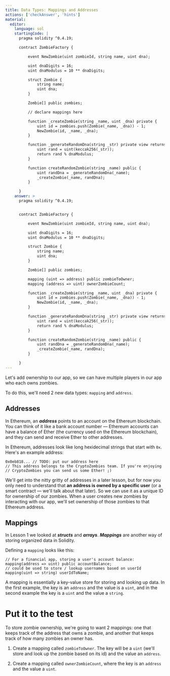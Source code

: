 ```yaml
---
title: Data Types: Mappings and Addresses
actions: ['checkAnswer', 'hints']
material:
  editor:
    language: sol
    startingCode: |
      pragma solidity ^0.4.19;

      contract ZombieFactory {

          event NewZombie(uint zombieId, string name, uint dna);

          uint dnaDigits = 16;
          uint dnaModulus = 10 ** dnaDigits;

          struct Zombie {
              string name;
              uint dna;
          }

          Zombie[] public zombies;

          // declare mappings here

          function _createZombie(string _name, uint _dna) private {
              uint id = zombies.push(Zombie(_name, _dna)) - 1;
              NewZombie(id, _name, _dna);
          } 

          function _generateRandomDna(string _str) private view returns (uint) {
              uint rand = uint(keccak256(_str));
              return rand % dnaModulus;
          }

          function createRandomZombie(string _name) public {
              uint randDna = _generateRandomDna(_name);
              _createZombie(_name, randDna);
          }

      }
    answer: >
      pragma solidity ^0.4.19;


      contract ZombieFactory {

          event NewZombie(uint zombieId, string name, uint dna);

          uint dnaDigits = 16;
          uint dnaModulus = 10 ** dnaDigits;

          struct Zombie {
              string name;
              uint dna;
          }

          Zombie[] public zombies;

          mapping (uint => address) public zombieToOwner;
          mapping (address => uint) ownerZombieCount;

          function _createZombie(string _name, uint _dna) private {
              uint id = zombies.push(Zombie(_name, _dna)) - 1;
              NewZombie(id, _name, _dna);
          } 

          function _generateRandomDna(string _str) private view returns (uint) {
              uint rand = uint(keccak256(_str));
              return rand % dnaModulus;
          }

          function createRandomZombie(string _name) public {
              uint randDna = _generateRandomDna(_name);
              _createZombie(_name, randDna);
          }

      }
---
```


Let's add ownership to our app, so we can have multiple players in our app who each owns zombies.

To do this, we'll need 2 new data types: `mapping` and `address`.

## Addresses

In Ethereum, an **_address_** points to an account on the Ethereum blockchain. You can think of it like a bank account number — Ethereum accounts can have a balance of Ether (the currency used on the Ethereum blockchain), and they can send and receive Ether to other addresses.

In Ethereum, addresses look like long hexidecimal strings that start with `0x`. Here's an example address:

```
0x0eb818... // TODO: put our address here
// This address belongs to the CryptoZombies team. If you're enjoying
// CryptoZombies you can send us some Ether! ;)
```

We'll get into the nitty gritty of addresses in a later lesson, but for now you only need to understand that **an address is owned by a specific user** (or a smart contract — we'll talk about that later). So we can use it as a unique ID for ownership of our zombies. When a user creates new zombies by interacting with our app, we'll set ownership of those zombies to that Ethereum address.

## Mappings

In Lesson 1 we looked at **_structs_** and **_arrays_**. **_Mappings_** are another way of storing organized data in Solidity.

Defining a `mapping` looks like this:

```
// For a financial app, storing a user's account balance:
mapping(address => uint) public accountBalance;
// could be used to store / lookup usernames based on userId
mapping(uint => string) userIdToName;
```

A mapping is essentially a key-value store for storing and looking up data. In the first example, the key is an `address` and the value is a `uint`, and in the second example the key is a `uint` and the value a `string`.

# Put it to the test

To store zombie ownership, we're going to want 2 mappings: one that keeps track of the address that owns a zombie, and another that keeps track of how many zombies an owner has.

1. Create a mapping called `zombieToOwner`. The key will be a `uint` (we'll store and look up the zombie based on its id) and the value an `address`.

2. Create a mapping called `ownerZombieCount`, where the key is an `address` and the value a `uint`.
